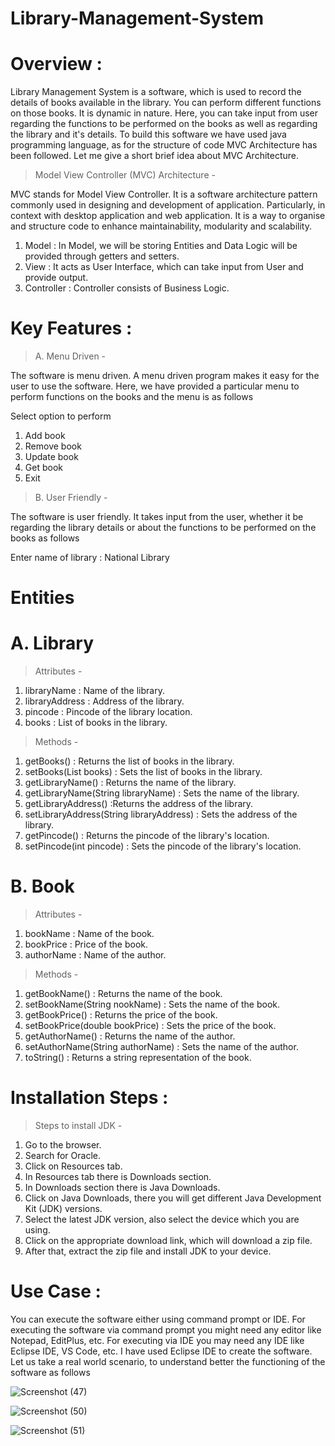 # Library-Management-System
# Overview :

Library Management System is a software, which is used to record the details of books available in the library. You can perform different functions on those books. It is dynamic in nature. Here, you can take input from user regarding the functions to be performed on the books as well as regarding the library and it's details. To build this software we have used java programming language, as for the structure of code MVC Architecture has been followed. Let me give a short brief idea about MVC Architecture.

> Model View Controller (MVC) Architecture -

MVC stands for Model View Controller.
It is a software architecture pattern commonly used in designing and development of application. Particularly, in context with desktop application and web application.
It is a way to organise and structure code to enhance maintainability, modularity and scalability.
 1. Model : In Model, we will be storing Entities and Data Logic will be provided through getters and setters.
 2. View : It acts as User Interface, which can take input from User and provide output.
 3. Controller : Controller consists of Business Logic.

# Key Features :

> A. Menu Driven -

The software is menu driven. A menu driven program makes it easy for the user to use the software. Here, we have provided a particular menu to perform functions on the books and the menu is as follows

   Select option to perform
   1. Add book
   2. Remove book
   3. Update book
   4. Get book
   5. Exit

> B. User Friendly -

The software is user friendly. It takes input from the user, whether it be regarding the library details or about the functions to be performed on the books as follows

Enter name of library : National Library

# Entities

# A. Library

> Attributes -
1. libraryName : Name of the library.
2. libraryAddress : Address of the library.
3. pincode : Pincode of the library location.
4. books : List of books in the library.

> Methods -
1. getBooks() : Returns the list of books in the library.
2. setBooks(List books) : Sets the list of books in the library.
3. getLibraryName() : Returns the name of the library.
4. getLibraryName(String libraryName) : Sets the name of the library.
5. getLibraryAddress() :Returns the address of the library.
6. setLibraryAddress(String libraryAddress) : Sets the address of the library.
7. getPincode() : Returns the pincode of the library's location.
8. setPincode(int pincode) : Sets the pincode of the library's location.

# B. Book

> Attributes -
1. bookName : Name of the book.
2. bookPrice : Price of the book.
3. authorName : Name of the author.

> Methods -
1. getBookName() : Returns the name of the book.
2. setBookName(String nookName) : Sets the name of the book.
3. getBookPrice() : Returns the price of the book.
4. setBookPrice(double bookPrice) : Sets the price of the book.
5. getAuthorName() : Returns the name of the author.
6. setAuthorName(String authorName) : Sets the name of the author.
7. toString() : Returns a string representation of the book.

# Installation Steps :

> Steps to install JDK -

1. Go to the browser.
2. Search for Oracle.
3. Click on Resources tab.
4. In Resources tab there is Downloads section.
5. In Downloads section there is Java Downloads.
6. Click on Java Downloads, there you will get different Java Development Kit (JDK) versions.
7. Select the latest JDK version, also select the device which you are using.
8. Click on the appropriate download link, which will download a zip file.
9. After that, extract the zip file and install JDK to your device.
   
# Use Case :

You can execute the software either using command prompt or IDE. For executing the software via command prompt you might need any editor like Notepad, EditPlus, etc. For executing via IDE you may need any IDE like Eclipse IDE, VS Code, etc. I have used Eclipse IDE to create the software. Let us take a real world scenario, to understand better the functioning of the software as follows

![Screenshot (47)](https://github.com/deepshika-1234/Library-Management-System/assets/71027452/627124a7-d26a-4055-95c9-208d802e89ae)

![Screenshot (50)](https://github.com/DeepshikaMenon/Library-Management-System/assets/71027452/0b82027d-83b5-4a1a-bc86-382acf6b3a8e)

![Screenshot (51)](https://github.com/deepshika-1234/Library-Management-System/assets/71027452/937a2396-3963-42a7-82c9-bdb7750fe647)

